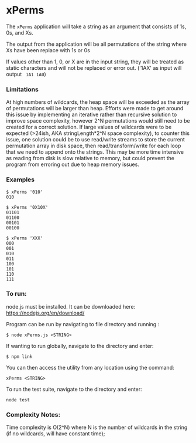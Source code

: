 # xPerms

The ```xPerms``` application will take a string as an argument that consists of 1s, 0s, and Xs.

The output from the application will be all permutations of the string where Xs have been replace with 1s or 0s

If values other than 1, 0, or X are in the input string, they will be treated as static characters and will not be replaced or error out. ('1AX' as input  will output ` 1A1 1A0`)  

### Limitations
At high numbers of wildcards, the heap space will be exceeded as the array of permutations will be larger than heap. Efforts were made to get around this issue by implementing an iterative rather than recursive solution to improve space complexity, however 2^N permutations would still need to be created for a correct solution. If large values of wildcards were to be expected (>24ish, AKA stringLength*2^N space complexity), to counter this issue, one solution could be to use read/write streams to store the current permutation array in disk space, then read/transform/write for each loop that we need to append onto the strings. This may be more time intensive as reading from disk is slow relative to memory, but could prevent the program from erroring out due to heap memory issues.

### Examples

```
$ xPerms '010'
010

$ xPerms '0X10X'
01101
01100
00101
00100

$ xPerms 'XXX'
000 
001 
010 
011 
100 
101 
110 
111

```

### To run: 
node.js must be installed. It can be downloaded here: https://nodejs.org/en/download/

Program can be run by navigating to file directory and running :
```
$ node xPerms.js <STRING>
```

If wanting to run globally, navigate to the directory and enter:
```
$ npm link
```
You can then access the utility from any location using the command:
```
xPerms <STRING>
```

To run the test suite,  navigate to the directory and enter:
```
node test
```


### Complexity Notes: 

Time complexity is O(2^N) where N is the number of wildcards in the string (if no wildcards, will have constant time);